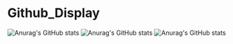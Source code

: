 # Github_Display

![Anurag's GitHub stats](https://github-readme-stats.vercel.app/api?username=shpark0308&hide=stars,issues)
![Anurag's GitHub stats](https://github-readme-stats.vercel.app/api?username=shpark0308&count_private=true)
![Anurag's GitHub stats](https://github-readme-stats.vercel.app/api?username=shpark0308&show_icons=true)
